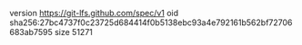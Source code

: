 version https://git-lfs.github.com/spec/v1
oid sha256:27bc4737f0c23725d684414f0b5138ebc93a4e792161b562bf72706683ab7595
size 51271
